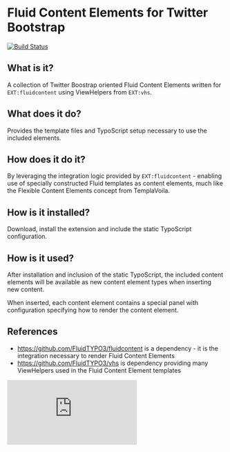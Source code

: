 Fluid Content Elements for Twitter Bootstrap
============================================

[![Build Status](https://travis-ci.org/FluidTYPO3/fluidcontent_bootstrap.png?branch=master)](https://travis-ci.org/FluidTYPO3/fluidcontent_bootstrap)

## What is it?

A collection of Twitter Boostrap oriented Fluid Content Elements written for `EXT:fluidcontent` using ViewHelpers from `EXT:vhs`.

## What does it do?

Provides the template files and TypoScript setup necessary to use the included elements.

## How does it do it?

By leveraging the integration logic provided by `EXT:fluidcontent` - enabling use of specially constructed Fluid templates as
content elements, much like the Flexible Content Elements concept from TemplaVoila.

## How is it installed?

Download, install the extension and include the static TypoScript configuration.

## How is it used?

After installation and inclusion of the static TypoScript, the included content elements will be available as new content element
types when inserting new content.

When inserted, each content element contains a special panel with configuration specifying how to render the content element.

## References

* https://github.com/FluidTYPO3/fluidcontent is a dependency - it is the integration necessary to render Fluid Content Elements
* https://github.com/FluidTYPO3/vhs is dependency providing many ViewHelpers used in the Fluid Content Element templates

![Please forgive the tracking - your data is in good hands!](https://fedext.net/bigbrother.php?repository=fluidcontent_bootstrap)
